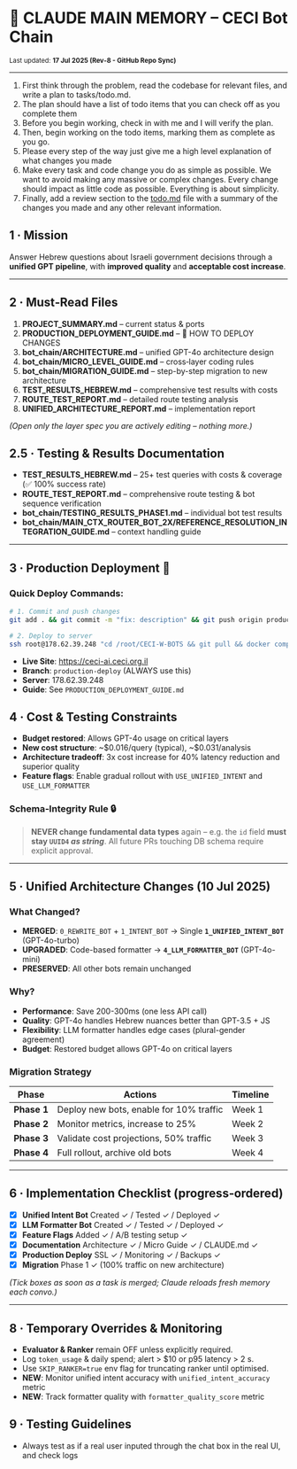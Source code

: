 # 🧠 CLAUDE MAIN MEMORY – CECI Bot Chain

<small>Last updated: **17 Jul 2025 (Rev‑8 - GitHub Repo Sync)**</small>

---

1. First think through the problem, read the codebase for relevant files, and write a plan to tasks/todo.md.
2. The plan should have a list of todo items that you can check off as you complete them
3. Before you begin working, check in with me and I will verify the plan.
4. Then, begin working on the todo items, marking them as complete as you go.
5. Please every step of the way just give me a high level explanation of what changes you made
6. Make every task and code change you do as simple as possible. We want to avoid making any massive or complex changes. Every change should impact as little code as possible. Everything is about simplicity.
7. Finally, add a review section to the [todo.md](http://todo.md/) file with a summary of the changes you made and any other relevant information.

## 1 · Mission

Answer Hebrew questions about Israeli government decisions through a **unified GPT pipeline**, with **improved quality** and **acceptable cost increase**.

---

## 2 · Must‑Read Files

1. **PROJECT\_SUMMARY.md** – current status & ports
2. **PRODUCTION\_DEPLOYMENT\_GUIDE.md** – 🚀 HOW TO DEPLOY CHANGES
3. **bot_chain/ARCHITECTURE.md** – unified GPT-4o architecture design
4. **bot_chain/MICRO\_LEVEL\_GUIDE.md** – cross‑layer coding rules
5. **bot_chain/MIGRATION\_GUIDE.md** – step-by-step migration to new architecture
6. **TEST\_RESULTS\_HEBREW.md** – comprehensive test results with costs
7. **ROUTE\_TEST\_REPORT.md** – detailed route testing analysis
8. **UNIFIED\_ARCHITECTURE\_REPORT.md** – implementation report

*(Open only the layer spec you are actively editing – nothing more.)*

## 2.5 · Testing & Results Documentation

- **TEST\_RESULTS\_HEBREW.md** – 25+ test queries with costs & coverage (✅ 100% success rate)
- **ROUTE\_TEST\_REPORT.md** – comprehensive route testing & bot sequence verification
- **bot_chain/TESTING\_RESULTS\_PHASE1.md** – individual bot test results
- **bot_chain/MAIN\_CTX\_ROUTER\_BOT\_2X/REFERENCE\_RESOLUTION\_INTEGRATION\_GUIDE.md** – context handling guide

---

## 3 · Production Deployment 🚀

### Quick Deploy Commands:
```bash
# 1. Commit and push changes
git add . && git commit -m "fix: description" && git push origin production-deploy

# 2. Deploy to server
ssh root@178.62.39.248 "cd /root/CECI-W-BOTS && git pull && docker compose -f docker-compose.yml -f docker-compose.prod.yml --env-file .env.prod build [service] && ./run-compose.sh up -d [service]"
```

* **Live Site**: https://ceci-ai.ceci.org.il
* **Branch**: `production-deploy` (ALWAYS use this)
* **Server**: 178.62.39.248
* **Guide**: See `PRODUCTION_DEPLOYMENT_GUIDE.md`

## 4 · Cost & Testing Constraints

* **Budget restored**: Allows GPT-4o usage on critical layers
* **New cost structure**: ~\$0.016/query (typical), ~\$0.031/analysis 
* **Architecture tradeoff**: 3x cost increase for 40% latency reduction and superior quality
* **Feature flags**: Enable gradual rollout with `USE_UNIFIED_INTENT` and `USE_LLM_FORMATTER`

### Schema‑Integrity Rule  🔒

> **NEVER change fundamental data types** again – e.g. the `id` field **must stay `UUID4` *as string***. All future PRs touching DB schema require explicit approval.

---

## 5 · Unified Architecture Changes (10 Jul 2025)

### What Changed?
- **MERGED**: `0_REWRITE_BOT` + `1_INTENT_BOT` → Single **`1_UNIFIED_INTENT_BOT`** (GPT-4o-turbo)
- **UPGRADED**: Code-based formatter → **`4_LLM_FORMATTER_BOT`** (GPT-4o-mini)
- **PRESERVED**: All other bots remain unchanged

### Why?
- **Performance**: Save 200-300ms (one less API call)
- **Quality**: GPT-4o handles Hebrew nuances better than GPT-3.5 + JS
- **Flexibility**: LLM formatter handles edge cases (plural-gender agreement)
- **Budget**: Restored budget allows GPT-4o on critical layers

### Migration Strategy
| Phase | Actions | Timeline |
| --- | --- | --- |
| **Phase 1** | Deploy new bots, enable for 10% traffic | Week 1 |
| **Phase 2** | Monitor metrics, increase to 25% | Week 2 |
| **Phase 3** | Validate cost projections, 50% traffic | Week 3 |
| **Phase 4** | Full rollout, archive old bots | Week 4 |

---

## 6 · Implementation Checklist (progress‑ordered)

* [x] **Unified Intent Bot** Created ✓ / Tested ✓ / Deployed ✓
* [x] **LLM Formatter Bot** Created ✓ / Tested ✓ / Deployed ✓
* [x] **Feature Flags** Added ✓ / A/B testing setup ✓
* [x] **Documentation** Architecture ✓ / Micro Guide ✓ / CLAUDE.md ✓
* [x] **Production Deploy** SSL ✓ / Monitoring ✓ / Backups ✓
* [x] **Migration** Phase 1 ✓ (100% traffic on new architecture)

*(Tick boxes as soon as a task is merged; Claude reloads fresh memory each convo.)*

---

## 8 · Temporary Overrides & Monitoring

* **Evaluator & Ranker** remain OFF unless explicitly required.
* Log `token_usage` & daily spend; alert > \$10 or p95 latency > 2 s.
* Use `SKIP_RANKER=true` env flag for truncating ranker until optimised.
* **NEW**: Monitor unified intent accuracy with `unified_intent_accuracy` metric
* **NEW**: Track formatter quality with `formatter_quality_score` metric

## 9 · Testing Guidelines

* Always test as if a real user inputed through the chat box in the real UI, and check logs
